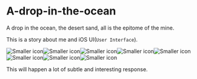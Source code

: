 # A-drop-in-the-ocean
A drop in the ocean, the desert sand, all is the epitome of the mine.

This is a story about me and iOS UI(`User Interface`).

![Smaller icon](http://25.io/smaller/favicon.ico "Title here")![Smaller icon](http://25.io/smaller/favicon.ico "Title here")![Smaller icon](http://25.io/smaller/favicon.ico "Title here")![Smaller icon](http://25.io/smaller/favicon.ico "Title here")![Smaller icon](http://25.io/smaller/favicon.ico "Title here")![Smaller icon](http://25.io/smaller/favicon.ico "Title here")![Smaller icon](http://25.io/smaller/favicon.ico "Title here")![Smaller icon](http://25.io/smaller/favicon.ico "Title here")

This will happen a lot of subtle and interesting response.